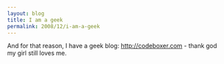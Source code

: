 ```yaml
---
layout: blog
title: I am a geek
permalink: 2008/12/i-am-a-geek
---
```


<p>And for that reason, I have a geek blog: <a href="http://codeboxer.com" title="http://codeboxer.com">http://codeboxer.com</a> - thank god my girl still loves me.</p>
